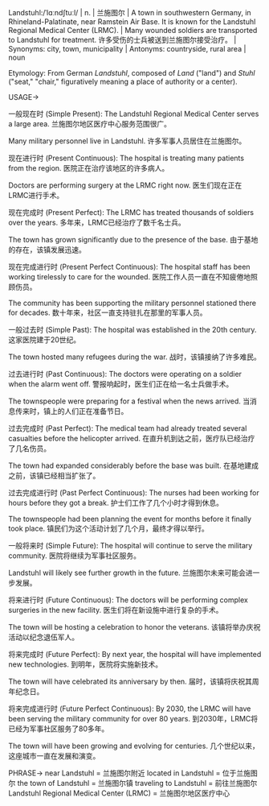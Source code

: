 Landstuhl:/ˈlɑːndʃtuːl/ | n. | 兰施图尔 | A town in southwestern Germany, in Rhineland-Palatinate, near Ramstein Air Base. It is known for the Landstuhl Regional Medical Center (LRMC). |  Many wounded soldiers are transported to Landstuhl for treatment. 许多受伤的士兵被送到兰施图尔接受治疗。 | Synonyms: city, town, municipality | Antonyms: countryside, rural area | noun

Etymology: From German *Landstuhl*, composed of *Land* ("land") and *Stuhl* ("seat," "chair," figuratively meaning a place of authority or a center).

USAGE->

一般现在时 (Simple Present):
The Landstuhl Regional Medical Center serves a large area. 兰施图尔地区医疗中心服务范围很广。

Many military personnel live in Landstuhl. 许多军事人员居住在兰施图尔。


现在进行时 (Present Continuous):
The hospital is treating many patients from the region. 医院正在治疗该地区的许多病人。

Doctors are performing surgery at the LRMC right now. 医生们现在正在LRMC进行手术。


现在完成时 (Present Perfect):
The LRMC has treated thousands of soldiers over the years. 多年来，LRMC已经治疗了数千名士兵。

The town has grown significantly due to the presence of the base. 由于基地的存在，该镇发展迅速。


现在完成进行时 (Present Perfect Continuous):
The hospital staff has been working tirelessly to care for the wounded. 医院工作人员一直在不知疲倦地照顾伤员。

The community has been supporting the military personnel stationed there for decades. 数十年来，社区一直支持驻扎在那里的军事人员。


一般过去时 (Simple Past):
The hospital was established in the 20th century. 这家医院建于20世纪。

The town hosted many refugees during the war. 战时，该镇接纳了许多难民。


过去进行时 (Past Continuous):
The doctors were operating on a soldier when the alarm went off. 警报响起时，医生们正在给一名士兵做手术。

The townspeople were preparing for a festival when the news arrived. 当消息传来时，镇上的人们正在准备节日。


过去完成时 (Past Perfect):
The medical team had already treated several casualties before the helicopter arrived. 在直升机到达之前，医疗队已经治疗了几名伤员。

The town had expanded considerably before the base was built. 在基地建成之前，该镇已经相当扩张了。


过去完成进行时 (Past Perfect Continuous):
The nurses had been working for hours before they got a break.  护士们工作了几个小时才得到休息。

The townspeople had been planning the event for months before it finally took place. 镇民们为这个活动计划了几个月，最终才得以举行。


一般将来时 (Simple Future):
The hospital will continue to serve the military community. 医院将继续为军事社区服务。

Landstuhl will likely see further growth in the future. 兰施图尔未来可能会进一步发展。


将来进行时 (Future Continuous):
The doctors will be performing complex surgeries in the new facility. 医生们将在新设施中进行复杂的手术。

The town will be hosting a celebration to honor the veterans. 该镇将举办庆祝活动以纪念退伍军人。


将来完成时 (Future Perfect):
By next year, the hospital will have implemented new technologies. 到明年，医院将实施新技术。

The town will have celebrated its anniversary by then. 届时，该镇将庆祝其周年纪念日。


将来完成进行时 (Future Perfect Continuous):
By 2030, the LRMC will have been serving the military community for over 80 years. 到2030年，LRMC将已经为军事社区服务了80多年。

The town will have been growing and evolving for centuries.  几个世纪以来，这座城市一直在发展和演变。


PHRASE->
near Landstuhl = 兰施图尔附近
located in Landstuhl = 位于兰施图尔
the town of Landstuhl = 兰施图尔镇
traveling to Landstuhl = 前往兰施图尔
Landstuhl Regional Medical Center (LRMC) = 兰施图尔地区医疗中心
